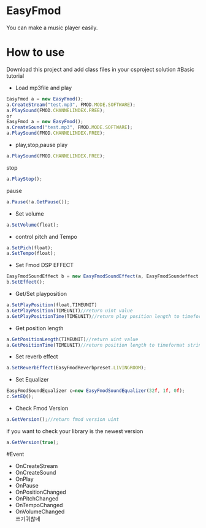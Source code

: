 # EasyFmod
You can make a music player easily.
# How to use
Download this project and add class files in your csproject solution
#Basic tutorial
- Load mp3file and play
```js
EasyFmod a = new EasyFmod();
a.CreateStream("test.mp3", FMOD.MODE.SOFTWARE);
a.PlaySound(FMOD.CHANNELINDEX.FREE);
or
EasyFmod a = new EasyFmod();
a.CreateSound("test.mp3", FMOD.MODE.SOFTWARE);
a.PlaySound(FMOD.CHANNELINDEX.FREE);
```
- play,stop,pause
play
```js
a.PlaySound(FMOD.CHANNELINDEX.FREE);
```
stop
```js
a.PlayStop();
```
pause
```js
a.Pause(!a.GetPause());
```
- Set volume
```js
a.SetVolume(float);
```
- control pitch and Tempo
```js
a.SetPich(float);
a.SetTempo(float);
```
- Set Fmod DSP EFFECT
```js
EasyFmodSoundEffect b = new EasyFmodSoundEffect(a, EasyFmodSoundeffect.CHORUS);
b.SetEffect();
```
- Get/Set playposition
```js
a.SetPlayPosition(float,TIMEUNIT)
a.GetPlayPosition(TIMEUNIT)//return uint value
a.GetPlayPositionTime(TIMEUNIT)//return play position length to timeformat string ex)05:49
```
- Get position length
```js
a.GetPositionLength(TIMEUNIT)//return uint value
a.GetPositionTime(TIMEUNIT)//return position length to timeformat string ex)05:49
```
- Set reverb effect
```js
a.SetReverbEffect(EasyFmodReverbpreset.LIVINGROOM);
```
- Set Equalizer
```js
EasyFmodSoundEqualizer c=new EasyFmodSoundEqualizer(32f, 1f, 0f);
c.SetEQ();
```
- Check Fmod Version
```js
a.GetVersion();//return fmod version uint
```
if you want to check your library is the newest version
```js
a.GetVersion(true);
```
#Event
- OnCreateStream
- OnCreateSound
- OnPlay
- OnPause
- OnPositionChanged   
- OnPitchChanged        
- OnTempoChanged        
- OnVolumeChanged        
쓰기귀찮네
